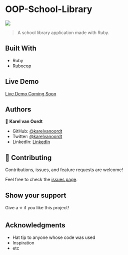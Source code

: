 # OOP-School-Library

![](https://img.shields.io/badge/Microverse-blueviolet)

> A school library application made with Ruby.


## Built With

- Ruby
- Rubocop

## Live Demo

[Live Demo Coming Soon](https://livedemo.com)



## Authors

👤 **Karel van Oordt**

- GitHub: [@karelvanoordt](https://github.com/karelvanoordt)
- Twitter: [@karelvanoordt](https://twitter.com/karelvanoordt)
- LinkedIn: [LinkedIn](https://linkedin.com/in/karelvanoordt)

## 🤝 Contributing

Contributions, issues, and feature requests are welcome!

Feel free to check the [issues page](../../issues/).

## Show your support

Give a ⭐️ if you like this project!

## Acknowledgments

- Hat tip to anyone whose code was used
- Inspiration
- etc
